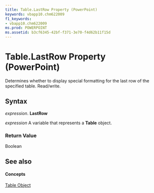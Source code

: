 ```yaml
---
title: Table.LastRow Property (PowerPoint)
keywords: vbapp10.chm622009
f1_keywords:
- vbapp10.chm622009
ms.prod: POWERPOINT
ms.assetid: b3cf6345-42bf-f371-3e70-f4d62b11f15d
---
```



# Table.LastRow Property (PowerPoint)

Determines whether to display special formatting for the last row of the specified table. Read/write.


## Syntax

 _expression_. **LastRow**

 _expression_ A variable that represents a **Table** object.


### Return Value

Boolean


## See also


#### Concepts


[Table Object](table-object-powerpoint.md)

